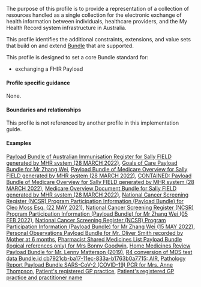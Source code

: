 The purpose of this profile is to provide a representation of a collection of resources handled as a single collection for the electronic exchange of health information between individuals, healthcare providers, and the My Health Record system infrastructure in Australia.

This profile identifies the additional constraints, extensions, and value sets that build on and extend [Bundle](http://hl7.org/fhir/R4/bundle.html) that are supported. 

This profile is designed to set a core Bundle standard for:
* exchanging a FHIR Payload


#### Profile specific guidance
None.

#### Boundaries and relationships
This profile is not referenced by another profile in this implementation guide.  

#### Examples

<a href="Bundle-air-01.html">Payload Bundle of Australian Immunisation Register for Sally FIELD generated by MHR system (28 MARCH 2022)</a>, <a href="Bundle-goc-01.html">Goals of Care Payload Bundle for Mr Zhang Wei</a>, <a href="Bundle-medicare-view-01.html">Payload Bundle of Medicare Overview for Sally FIELD generated by MHR system (28 MARCH 2022)</a>, <a href="Bundle-medicare-view-cont-01.html">CONTAINED: Payload Bundle of Medicare Overview for Sally FIELD generated by MHR system (28 MARCH 2022)</a>, <a href="Bundle-medicare-view-doc-01.html">Medicare Overview Document Bundle for Sally FIELD generated by MHR system (28 MARCH 2022)</a>, <a href="Bundle-ncsr-01.html">National Cancer Screening Register (NCSR) Program Participation Information (Payload Bundle) for Cleo Moss Esq. (22 MAY 2021)</a>, <a href="Bundle-ncsr-02.html">National Cancer Screening Register (NCSR) Program Participation Information (Payload Bundle) for Mr Zhang Wei (05 FEB 2022)</a>, <a href="Bundle-ncsr-03.html">National Cancer Screening Register (NCSR) Program Participation Information (Payload Bundle) for Mr Zhang Wei (15 MAY 2022)</a>, <a href="Bundle-po-doc-01.html">Personal Observations Payload Bundle for Mr. Oliver Smith recorded by Mother at 6 months</a>, <a href="Bundle-psml-01.html">Pharmacist Shared Medicines List Payload Bundle (logical references only) for Mrs Bonny Goodwin</a>, <a href="Bundle-psml-02.html">Home Medicines Review Payload Bundle for Mr. Lenny Matterson (2019)</a>, <a href="Bundle-mds.html">R4 conversion of MDS test data Bundle.id cb7921cb-ba17-11ec-833a-b1763b0a7715: AIR</a>, <a href="Bundle-report-covid-01.html">Pathology Report Payload Bundle SARS-CoV-2 (COVID-19) PCR for Mrs. Anne Thompson</a>, <a href="Bundle-vpr-01.html">Patient's registered GP practice</a>, <a href="Bundle-vpr-02.html">Patient's registered GP practice and practitioner name</a>